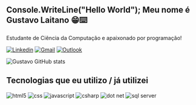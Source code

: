 ## Console.WriteLine("Hello World"); Meu nome é Gustavo Laitano 😁⌨️
Estudante de Ciência da Computação e apaixonado por programação!

[![Linkedin](https://img.shields.io/badge/LinkedIn-0077B5?style=for-the-badge&logo=linkedin&logoColor=white)](https://br.linkedin.com/in/gulaitano)
[![Gmail](https://img.shields.io/badge/Gmail-D14836?style=for-the-badge&logo=gmail&logoColor=white)](mailto:gulaitano3@gmail.com)
[![Outlook](https://img.shields.io/badge/Microsoft_Outlook-0078D4?style=for-the-badge&logo=microsoft-outlook&logoColor=white)](mailto:gu.laitano@hotmail.com)

![Gustavo GitHub stats](https://github-readme-stats.vercel.app/api?username=Gustavo-Laitano&show_icons=true&theme=tokyonight)

## Tecnologias que eu utilizo / já utilizei
<div style="display: inline_block">
    <img align="center" alt="html5" src="https://img.shields.io/badge/HTML5-E34F26?style=for-the-badge&logo=html5&logoColor=white" />
    <img align="center" alt="css" src="https://img.shields.io/badge/CSS3-1572B6?style=for-the-badge&logo=css3&logoColor=white" />
    <img align="center" alt="javascript" src="https://img.shields.io/badge/JavaScript-F7DF1E?style=for-the-badge&logo=javascript&logoColor=black" />
    <img align="center" alt="csharp" src="https://img.shields.io/badge/C%23-239120?style=for-the-badge&logo=c-sharp&logoColor=white" />
    <img align="center" alt="dot net" src="https://img.shields.io/badge/.NET-5C2D91?style=for-the-badge&logo=.net&logoColor=white" />
    <img align="center" alt="sql server" src="https://img.shields.io/badge/Microsoft_SQL_Server-CC2927?style=for-the-badge&logo=microsoft-sql-server&logoColor=white" />
  </div>
  
